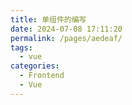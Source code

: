 ```yaml
---
title: 单组件的编写
date: 2024-07-08 17:11:20
permalink: /pages/aedeaf/
tags:
  - vue
categories:
  - Frontend
  - Vue
---
```

